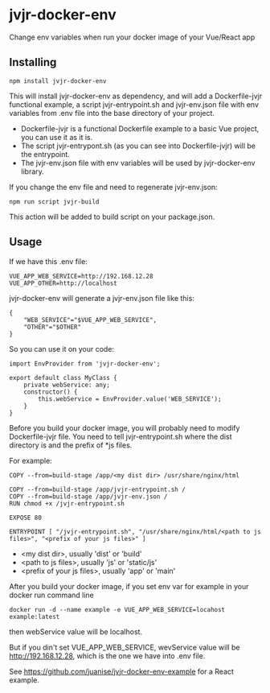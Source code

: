 # jvjr-docker-env

Change env variables when run your docker image of your Vue/React app

## Installing

```
npm install jvjr-docker-env
```

This will install jvjr-docker-env as dependency, and will add a Dockerfile-jvjr functional example, a script jvjr-entrypoint.sh and jvjr-env.json file with env variables from .env file into the base directory of your project.

 - Dockerfile-jvjr is a functional Dockerfile example to a basic Vue project, you can use it as it is.
 - The script jvjr-entrypont.sh (as you can see into Dockerfile-jvjr) will be the entrypoint. 
 - The jvjr-env.json file with env variables will be used by jvjr-docker-env library.
 
If you change the env file and need to regenerate jvjr-env.json:
```
npm run script jvjr-build
```
This action will be added to build script on your package.json. 

## Usage
If we have this .env file:
```
VUE_APP_WEB_SERVICE=http://192.168.12.28
VUE_APP_OTHER=http://localhost
```
jvjr-docker-env will generate a jvjr-env.json file like this:
```
{
    "WEB_SERVICE"="$VUE_APP_WEB_SERVICE",
    "OTHER"="$OTHER"
}
```

So you can use it on your code: 

```
import EnvProvider from 'jvjr-docker-env';

export default class MyClass {
    private webService: any;
    constructor() {
        this.webService = EnvProvider.value('WEB_SERVICE');
    }
} 
```

Before you build your docker image, you will probably need to modify Dockerfile-jvjr file.
You need to tell jvjr-entrypoint.sh where the dist directory is and the prefix of *js files.

For example:
```
COPY --from=build-stage /app/<my dist dir> /usr/share/nginx/html

COPY --from=build-stage /app/jvjr-entrypoint.sh /
COPY --from=build-stage /app/jvjr-env.json /
RUN chmod +x /jvjr-entrypoint.sh

EXPOSE 80

ENTRYPOINT [ "/jvjr-entrypoint.sh", "/usr/share/nginx/html/<path to js files>", "<prefix of your js files>" ]
```
 - \<my dist dir>, usually 'dist' or 'build'
 - \<path to js files>, usually 'js' or 'static/js'
 - \<prefix of your js files>, usually 'app' or 'main'

After you build your docker image, if you set env var for example in your docker run command line
```
docker run -d --name example -e VUE_APP_WEB_SERVICE=locahost example:latest
```
then webService value will be localhost.

But if you din't set VUE_APP_WEB_SERVICE, wevService value will be http://192.168.12.28, which is the one we have into .env file.
 
See https://github.com/juanise/jvjr-docker-env-example for a React example.


